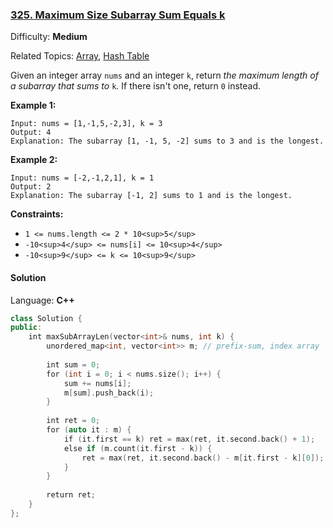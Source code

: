 ### [325\. Maximum Size Subarray Sum Equals k](https://leetcode.com/problems/maximum-size-subarray-sum-equals-k/)

Difficulty: **Medium**

Related Topics: [Array](https://leetcode.com/tag/array/), [Hash Table](https://leetcode.com/tag/hash-table/)


Given an integer array `nums` and an integer `k`, return _the maximum length of a subarray that sums to_ `k`. If there isn't one, return `0` instead.

**Example 1:**

```
Input: nums = [1,-1,5,-2,3], k = 3
Output: 4
Explanation: The subarray [1, -1, 5, -2] sums to 3 and is the longest.
```

**Example 2:**

```
Input: nums = [-2,-1,2,1], k = 1
Output: 2
Explanation: The subarray [-1, 2] sums to 1 and is the longest.
```

**Constraints:**

*   `1 <= nums.length <= 2 * 10<sup>5</sup>`
*   `-10<sup>4</sup> <= nums[i] <= 10<sup>4</sup>`
*   `-10<sup>9</sup> <= k <= 10<sup>9</sup>`


#### Solution

Language: **C++**

```c++
class Solution {
public:
    int maxSubArrayLen(vector<int>& nums, int k) {
        unordered_map<int, vector<int>> m; // prefix-sum, index array
        
        int sum = 0;
        for (int i = 0; i < nums.size(); i++) {
            sum += nums[i];
            m[sum].push_back(i);
        }
        
        int ret = 0;
        for (auto it : m) {
            if (it.first == k) ret = max(ret, it.second.back() + 1);
            else if (m.count(it.first - k)) {
                ret = max(ret, it.second.back() - m[it.first - k][0]);
            }
        }
        
        return ret;
    }
};
```